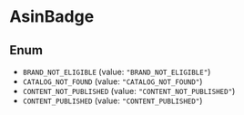 # AsinBadge

## Enum

* `BRAND_NOT_ELIGIBLE` (value: `"BRAND_NOT_ELIGIBLE"`)
* `CATALOG_NOT_FOUND` (value: `"CATALOG_NOT_FOUND"`)
* `CONTENT_NOT_PUBLISHED` (value: `"CONTENT_NOT_PUBLISHED"`)
* `CONTENT_PUBLISHED` (value: `"CONTENT_PUBLISHED"`)
